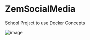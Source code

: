 # ZemSocialMedia
School Project to use Docker Concepts



![image](https://github.com/user-attachments/assets/152f9f97-415c-4904-9291-4de4d3a43ed1)
